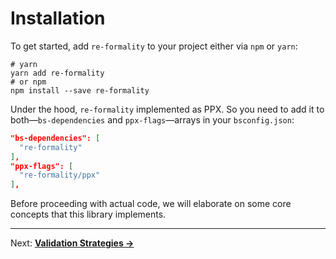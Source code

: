 # Installation
To get started, add `re-formality` to your project either via `npm` or `yarn`:

```shell
# yarn
yarn add re-formality
# or npm
npm install --save re-formality
```

Under the hood, `re-formality` implemented as PPX. So you need to add it to both—`bs-dependencies` and `ppx-flags`—arrays in your `bsconfig.json`:

```json
"bs-dependencies": [
  "re-formality"
],
"ppx-flags": [
  "re-formality/ppx"
],
```

Before proceeding with actual code, we will elaborate on some core concepts that this library implements.

---

Next: **[Validation Strategies →](./02-ValidationStrategies.md)**
